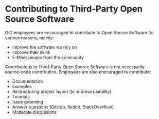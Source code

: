 # Contributing to Third-Party Open Source Software

GiG employees are encouraged to contribute to Open Source Software for various reasons, mainly:

* Improve the software we rely on
* Improve their skills
* E-Meet people from the community

Contributions to Third-Party Open Source Software is not necessarily source-code contribution. Employees are also encouraged to contribute:

* Documentation
* Examples
* Restructuring project layout (to improve usability)
* Tutorials
* Issue grooming
* Answer questions (GitHub, Reddit, StackOverflow)
* Moderate discussions

